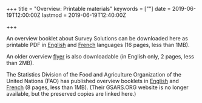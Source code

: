 ﻿+++
title = "Overview: Printable materials"
keywords = [""]
date = 2019-06-19T12:00:00Z
lastmod = 2019-06-19T12:40:00Z

+++

An overview booklet about Survey Solutions can be downloaded here as 
printable PDF in [English](resources/SurveySolutionsBooklet_2018oct(ENG).pdf) 
and [French](resources/SurveySolutionsBooklet_2018oct(FRA).pdf) languages 
(16 pages, less than 1MB).

An older overview [flyer](resources/flyer2.pdf) is also downloadable (in English only, 2 pages, less than 2MB).

The Statistics Division of the Food and Agriculture Organization of the United Nations (FAO)
 has published overview booklets in [English](resources/GS-CAPI-SUSO-BROCHURE-05.pdf)
and [French](resources/GS-CAPI-SUSO-BROCHURE-FR-001.pdf) (8 pages, less than 1MB). (Their GSARS.ORG website is no longer available, but the preserved copies are linked here.)
